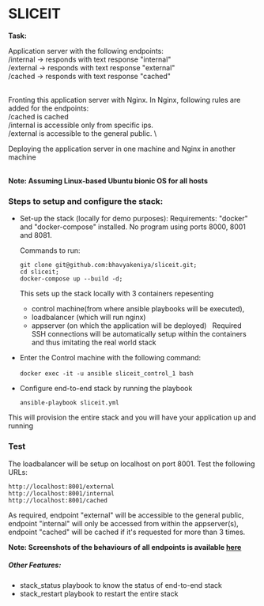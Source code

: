 # SLICEIT
**Task:**
&nbsp;
&nbsp;

Application server with the following endpoints: \
/internal -> responds with text response "internal" \
/external -> responds with text response "external" \
/cached -> responds with text response "cached" \
&nbsp;

Fronting this application server with Nginx. In Nginx, following rules are added for the endpoints: \
/cached is cached \
/internal is accessible only from specific ips. \
/external is accessible to the general public. \

Deploying the application server in one machine and Nginx in another machine \
&nbsp;
&nbsp;
&nbsp;
&nbsp;

**Note: Assuming Linux-based Ubuntu bionic OS for all hosts**
&nbsp;
&nbsp;
&nbsp;
&nbsp;
### Steps to setup and configure the stack:

- Set-up the stack (locally for demo purposes):
  Requirements: "docker" and "docker-compose" installed. No program using ports 8000, 8001 and 8081.

	Commands to run:

    ```
    git clone git@github.com:bhavyakeniya/sliceit.git;
    cd sliceit;
    docker-compose up --build -d;
    ```
	This sets up the stack locally with 3 containers repesenting
	- control machine(from where ansible playbooks will be executed),
	- loadbalancer (which will run nginx)
	- appserver (on which the application will be deployed)
	&nbsp;
	Required SSH connections will be automatically setup within the containers and thus imitating the real world stack
	&nbsp;
- Enter the Control machine with the following command:

	`docker exec -it -u ansible sliceit_control_1 bash`
	&nbsp;
- Configure end-to-end stack by running the playbook

	`ansible-playbook sliceit.yml `

This will provision the entire stack and you will have your application up and running
&nbsp;
&nbsp;
&nbsp;
&nbsp;
### Test
The loadbalancer will be setup on localhost on port 8001. Test the following URLs:
```
http://localhost:8001/external
http://localhost:8001/internal
http://localhost:8001/cached
```

As required, endpoint "external" will be accessible to the general public, endpoint "internal" will only be accessed from within the appserver(s), endpoint "cached" will be cached if it's requested for more than 3 times.

**Note: Screenshots of the behaviours of all endpoints is available <a href="https://github.com/bhavyakeniya/sliceit/tree/master/screenshots">here</a>**
&nbsp;

##### Other Features:
- stack_status playbook to know the status of end-to-end stack
- stack_restart playbook to restart the entire stack

